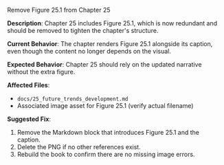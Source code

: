 Remove Figure 25.1 from Chapter 25

**Description**: Chapter 25 includes Figure 25.1, which is now redundant and should be removed to tighten the chapter's structure.

**Current Behavior**: The chapter renders Figure 25.1 alongside its caption, even though the content no longer depends on the visual.

**Expected Behavior**: Chapter 25 should rely on the updated narrative without the extra figure.

**Affected Files**:
- `docs/25_future_trends_development.md`
- Associated image asset for Figure 25.1 (verify actual filename)

**Suggested Fix**:
1. Remove the Markdown block that introduces Figure 25.1 and the caption.
2. Delete the PNG if no other references exist.
3. Rebuild the book to confirm there are no missing image errors.

